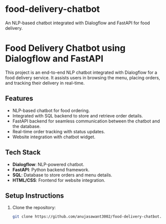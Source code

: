 # food-delivery-chatbot
An NLP-based chatbot integrated with Dialogflow and FastAPI for food delivery.
# Food Delivery Chatbot using Dialogflow and FastAPI

This project is an end-to-end NLP chatbot integrated with Dialogflow for a food delivery service. It assists users in browsing the menu, placing orders, and tracking their delivery in real-time.

## Features
- NLP-based chatbot for food ordering.
- Integrated with SQL backend to store and retrieve order details.
- FastAPI backend for seamless communication between the chatbot and the database.
- Real-time order tracking with status updates.
- Website integration with chatbot widget.

## Tech Stack
- **Dialogflow**: NLP-powered chatbot.
- **FastAPI**: Python backend framework.
- **SQL**: Database to store orders and menu details.
- **HTML/CSS**: Frontend for website integration.

## Setup Instructions
1. Clone the repository:
   ```bash
   git clone https://github.com/anujasawant3002/food-delivery-chatbot.git
